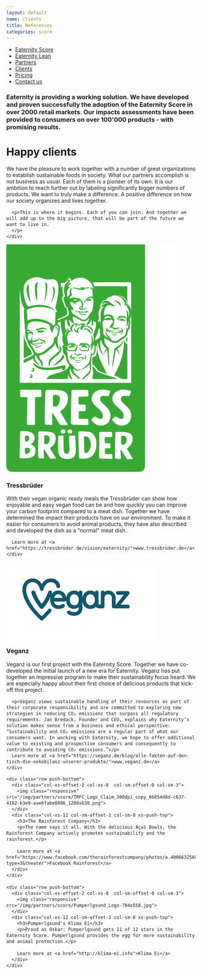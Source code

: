 ```yaml
---
layout: default
name: clients
title: References
categories: score
---
```


<style>
#main-nav-4 {
  border-bottom: 2px solid #46cc00;
}
</style>


<div class="container hidden-xs">
  <div class="row">
    <div class="col-xs-12 text-center">
      <ul class="subNavigation">
      <a href="/score"><li>Eaternity Score</li></a>
      <a href="/score/lean"><li>Eaternity Lean</li></a>
      <a href="/score/partners"><li>Partners</li></a>
      <a href="/score/clients"><li class="current">Clients</li></a>
      <a href="/score/pricing"><li>Pricing</li></a>
      <a href="/contact"><li>Contact us</li></a>
      </ul>
    </div>
  </div>
</div>

<div class="container">
  <div class="row push-top small-push-bottom">
    <div class="col-xs-10 col-xs-offset-1 text-center">
      <h3>Eaternity is providing a working solution. We have developed and proven successfully the adoption of the Eaternity Score in over 2000 retail markets. Our impacts assessments have been provided to consumers on over 100'000 products - with promising results.</h3>
</div>
</div>

  <div class="row push-top small-push-bottom">
    <div class="col-xs-12 text-center">
      <h1>Happy clients</h1>
    </div>
  </div>

  <div class="row push-bottom">
    <div class="col-xs-12 col-sm-offset-1 col-sm-10 col-md-offset-2 col-md-8 text-center">
      <p>We have the pleasure to work together with a number of great organizations to establish sustainable foods in society. What our partners accomplish is not business as usual. Each of them is a pioneer of its own. It is our ambition to reach further out by labeling significantly bigger numbers of products. We want to truly make a difference. A positive difference on how our society organizes and lives together.</p>

      <p>This is where it begins. Each of you can join. And together we will add up to the big picture, that will be part of the future we want to live in.
      </p>
    </div>

  </div>


  <div class="row push-bottom">
    <div class="col-xs-offset-2 col-xs-8  col-sm-offset-0 col-sm-3">
      <img class="responsive" src="/img/partners/score/tress.svg">
    </div>
    <div class="col-xs-12 col-sm-offset-1 col-sm-8 xs-push-top">
      <h3>Tressbrüder</h3>
      <p>With their vegan organic ready meals the Tressbrüder can show how enjoyable and easy vegan food can be and how quickly you can improve your carbon footprint compared to a meat dish. Together we have determined the impact their products have on our environment. To make it easier for consumers to avoid animal products, they have also described and developed the dish as a "normal" meat dish.</p>

      Learn more at <a href="https://tressbrüder.de/vision/eaternity/">www.tressbrüder.de</a>
    </div>
  </div>


  <div class="row push-bottom">
    <div class="col-xs-offset-2 col-xs-8  col-sm-offset-0 col-sm-3">
      <img class="responsive" src="/img/partners/Veganz.svg">
    </div>
    <div class="col-xs-12 col-sm-offset-1 col-sm-8 xs-push-top">
      <h3>Veganz</h3>
      <p>Veganz is our first project with the Eaternity Score. Together we have co-developed the initial launch of a new era for Eaternity. Veganz has put together an impressive program to make their sustainability focus heard. We are especially happy about their first choice of delicious products that kick-off this project.</p>

      <p>Veganz views sustainable handling of their resources as part of their corporate responsibility and are committed to exploring new strategies in reducing CO₂ emissions that surpass all regulatory requirements. Jan Bredack, Founder and CEO, explains why Eaternity’s solution makes sense from a business and ethical perspective: “Sustainability and CO₂ emissions are a regular part of what our consumers want. In working with Eaternity, we hope to offer additional value to existing and prospective consumers and consequently to contribute to avoiding CO₂ emissions.”</p>
      Learn more at <a href="https://veganz.de/blog/alle-fakten-auf-den-tisch-die-oekobilanz-unserer-produkte/">www.veganz.de</a>
    </div>
  </div>


    <div class="row push-bottom">
      <div class="col-xs-offset-2 col-xs-8  col-sm-offset-0 col-sm-3">
        <img class="responsive" src="/img/partners/score/TRFC_Logo_Claim_300dpi_copy_06854d8d-c637-4182-b3e9-aae6fabe0886_1200x630.png">
      </div>
      <div class="col-xs-12 col-sm-offset-1 col-sm-8 xs-push-top">
        <h3>The Rainforest Company</h3>
        <p>The name says it all. With the delicious Açaì Bowls, the Rainforest Company actively promotes sustainability and the rainforest.</p>

        Learn more at <a href="https://www.facebook.com/therainforestcompany/photos/a.400663256959319/1132722090420095/?type=3&theater">Facebook Rainforest</a>
      </div>
    </div>

    <div class="row push-bottom">
      <div class="col-xs-offset-2 col-xs-8  col-sm-offset-0 col-sm-3">
        <img class="responsive" src="/img/partners/score/Pumperlgsund_Logo-704x558.jpg">
      </div>
      <div class="col-xs-12 col-sm-offset-1 col-sm-8 xs-push-top">
        <h3>Pumperlgsund's Klima Ei</h3>
        <p>Proud as Oskar: Pumperlgsund gets 11 of 12 stars in the Eaternity Score. Pumperlgsund provides the egg for more sustainability and animal protection.</p>

        Learn more at <a href="http://klima-ei.info">Klima Ei</a>
      </div>
    </div>

</div>

<script src="https://ajax.googleapis.com/ajax/libs/jquery/1.11.3/jquery.min.js"></script>

<script src="/js/jquery.magnific-popup.min.js"></script>

<script src="/js/jquery.royalslider.min.js"></script>

<!-- script src="/js/bootstrap.min.js"></script -->

<!-- script src="/js/icheck.min.js"></script -->

<script src="/js/script.js"></script>
